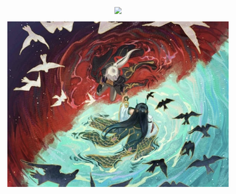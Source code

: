 
<p align=center> <img src=https://komarev.com/ghpvc/?username=vague2ly&color=982418&style=flat-square&label=ৎ𝄢>

![image alt](https://github.com/vague2ly/vague2ly/blob/a8ed3786b26293aef4ca867959c48cba8d98fa91/IMG_0775.jpeg)


⠀⠀⠀⠀⠀⠀⠀⠀⠀



